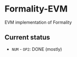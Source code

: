 # Formality-EVM

EVM implementation of Formality

## Current status

- `NUM` - `OP2`: DONE (mostly)
